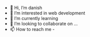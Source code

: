 - 👋 Hi, I’m danish
- 👀 I’m interested in web development
- 🌱 I’m currently learning 
- 💞️ I’m looking to collaborate on ...
- 📫 How to reach me -

<!---
dani-zed/dani-zed is a ✨ special ✨ repository because its `README.md` (this file) appears on your GitHub profile.
You can click the Preview link to take a look at your changes.
--->
